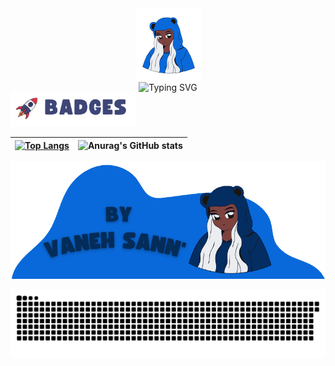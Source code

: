 <!-- Intro - Header -->

<div align="center">
  <img src="https://github.com/VanehSann/VanehSann/blob/main/Purple_Blue_Pink_Cute_Anime_Gaming_Livestream_Twitch_Screen__3_-removebg-preview%20(1).png" />
</div>
<div align="center">
  <img src="https://readme-typing-svg.demolab.com?font=Gloria+Hallelujah&weight=700&duration=1000&pause=1000&color=0969DA&center=true&vCenter=true&width=500&height=60&lines=+WELCOME+TO+GITHUB+%3A)++;I'M+VANESSA+SANTOS.;+I'M+A+FULL+STACK+WEB+DEVELOPER...;+...AND+STUDENT+AT+TRYBE...;+...FROM+BRAZIL." alt="Typing SVG" /></a>
</div>

<!-- Intro - Header -->

<!-- ### Badges -->

<img src="https://github.com/VanehSann/VanehSann/blob/main/2_cropped%20(2).png" alt="social media linkedin" width="200px" />

| [![Top Langs](https://github-readme-stats.vercel.app/api/top-langs/?username=vanehsann&layout=compact&theme=transparent&hide_border=true)](https://github.com/vanehsann/github-readme-stats) | ![Anurag's GitHub stats](https://github-readme-stats.vercel.app/api?username=vanehsann&show_icons=false&include_all_commits=true&theme=transparent&hide=issues,prs&hide_border=true) |
| :-: | :-: |

<!-- ### Badges -->

<!-- Intro - Footer -->

<img src="https://github.com/VanehSann/VanehSann/blob/main/Purple_Blue_Pink_Cute_Anime_Gaming_Livestream_Twitch_Screen__1___1_-removebg-preview.png" alt="trybe student web full stack nodejs react" />

![Snake animation](https://github.com/vanehsann/vanehsann/blob/output/github-contribution-grid-snake.svg)

<!-- Intro - Footer -->
